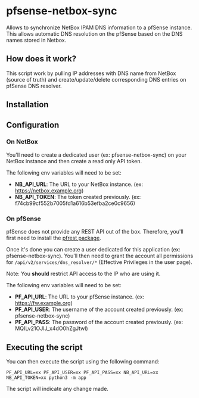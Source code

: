# pfsense-netbox-sync

Allows to synchronize NetBox IPAM DNS information to a pfSense instance.
This allows automatic DNS resolution on the pfSense based on the DNS names stored in Netbox.

## How does it work?

This script work by pulling IP addresses with DNS name from NetBox (source of truth) and create/update/delete
corresponding DNS entries on pfSense DNS resolver.

## Installation

## Configuration

### On NetBox

You'll need to create a dedicated user (ex: pfsense-netbox-sync) on your NetBox instance and then create a read only API
token.

The following env variables will need to be set:

- **NB_API_URL**: The URL to your NetBox instance. (ex: https://netbox.example.org)
- **NB_API_TOKEN**: The token created previously. (ex: f74cb99cf552b7005fd1a616b53efba2ce0c9656)

### On pfSense

pfSense does not provide any REST API out of the box. Therefore, you'll first need to install
the [pfrest package](https://pfrest.org/INSTALL_AND_CONFIG/#).

Once it's done you can create a user dedicated for this application (ex: pfsense-netbox-sync).
You'll then need to grant the account all permissions for ``/api/v2/services/dns_resolver/*`` (Effective Privileges in
the user page).

Note: You **should** restrict API access to the IP who are using it.

The following env variables will need to be set:

- **PF_API_URL**: The URL to your pfSense instance. (ex: https://fw.example.org)
- **PF_API_USER**: The username of the account created previously. (ex: pfsense-netbox-sync)
- **PF_API_PASS**: The password of the account created previously. (ex: MQILv21OJIJ_x4dO0hZgJtwl)

## Executing the script

You can then execute the script using the following command:

```
PF_API_URL=xx PF_API_USER=xx PF_API_PASS=xx NB_API_URL=xx NB_API_TOKEN=xx python3 -m app
```

The script will indicate any change made.